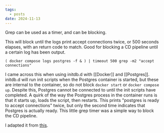```yaml
---
tags:
  - posts
date: 2024-11-13
---
```



Grep can be used as a timer, and can be blocking.

This will block until the logs print accept connections twice, or 500 seconds elapses, with an return code to match. Good for blocking a CD pipeline until a certain log has been output.

```
( docker compose logs postgres -f & ) | timeout 500 grep -m2 "accept connections"
```

I came across this when using initdb.d with [[Docker]] and [[Postgres]]. initdb.d will run init scripts when the Postgres container is started, but these are internal to the container, so do not block `docker start` or `docker compose up`.  Despite this, Postgres cannot be connected to until the init scripts have completed. A quirk of the way the Postgres process in the container runs is that it starts up, loads the script, then restarts. This prints "postgres is ready to accept connections" twice, but only the second time indicates that Postgres is actually ready. This little grep timer was a simple way to block the CD pipeline.

I adapted it from [this](https://github.com/docker-library/postgres/issues/146#issuecomment-482393929).